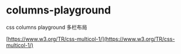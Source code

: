 # columns-playground
css columns playground 多栏布局

[https://www.w3.org/TR/css-multicol-1/](https://www.w3.org/TR/css-multicol-1/)
